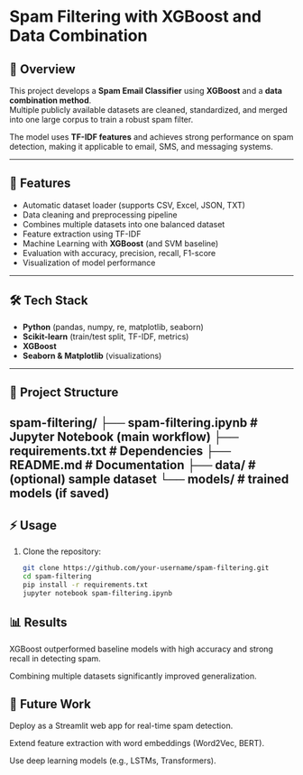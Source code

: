 # Spam Filtering with XGBoost and Data Combination

## 📖 Overview
This project develops a **Spam Email Classifier** using **XGBoost** and a **data combination method**.  
Multiple publicly available datasets are cleaned, standardized, and merged into one large corpus to train a robust spam filter.  

The model uses **TF-IDF features** and achieves strong performance on spam detection, making it applicable to email, SMS, and messaging systems.  

---

## 🚀 Features
- Automatic dataset loader (supports CSV, Excel, JSON, TXT)
- Data cleaning and preprocessing pipeline
- Combines multiple datasets into one balanced dataset
- Feature extraction using TF-IDF
- Machine Learning with **XGBoost** (and SVM baseline)
- Evaluation with accuracy, precision, recall, F1-score
- Visualization of model performance

---

## 🛠️ Tech Stack
- **Python** (pandas, numpy, re, matplotlib, seaborn)
- **Scikit-learn** (train/test split, TF-IDF, metrics)
- **XGBoost**
- **Seaborn & Matplotlib** (visualizations)

---

## 📂 Project Structure
spam-filtering/
├── spam-filtering.ipynb # Jupyter Notebook (main workflow)
├── requirements.txt # Dependencies
├── README.md # Documentation
├── data/ # (optional) sample dataset
└── models/ # trained models (if saved)
---
## ⚡ Usage
1. Clone the repository:
   ```bash
   git clone https://github.com/your-username/spam-filtering.git
   cd spam-filtering
   pip install -r requirements.txt
   jupyter notebook spam-filtering.ipynb
   ```
## 📊 Results

XGBoost outperformed baseline models with high accuracy and strong recall in detecting spam.

Combining multiple datasets significantly improved generalization.

## 🔮 Future Work

Deploy as a Streamlit web app for real-time spam detection.

Extend feature extraction with word embeddings (Word2Vec, BERT).

Use deep learning models (e.g., LSTMs, Transformers).

